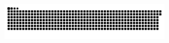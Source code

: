 <picture>
  <source media="(prefers-color-scheme: dark)" srcset="https://raw.githubusercontent.com/MarineHakobyan/MarineHakobyan/30ad5b927b4c8f1814f8db496f1779e6ff0875e0/github-contribution-grid-snake-dark.svg" />
  <source media="(prefers-color-scheme: light)" srcset="https://raw.githubusercontent.com/MarineHakobyan/MarineHakobyan/30ad5b927b4c8f1814f8db496f1779e6ff0875e0/github-contribution-grid-snake.svg" />
  <img alt="github-snake" src="https://raw.githubusercontent.com/MarineHakobyan/MarineHakobyan/30ad5b927b4c8f1814f8db496f1779e6ff0875e0/github-contribution-grid-snake-dark.svg" />
</picture>
